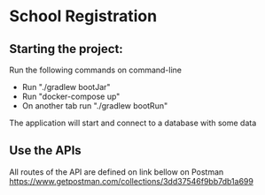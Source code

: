 # School Registration
## Starting the project:
Run the following commands on command-line
- Run "./gradlew bootJar"
- Run "docker-compose up"
- On another tab run "./gradlew bootRun"

The application will start and connect to a database with some data

## Use the APIs
All routes of the API are defined on link bellow on Postman
https://www.getpostman.com/collections/3dd37546f9bb7db1a699